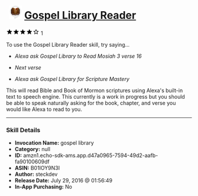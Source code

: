 # &nbsp;<img src="skill_icon" alt="Gospel Library Reader icon" width="36"> [Gospel Library Reader](http://alexa.amazon.com/#skills/amzn1.echo-sdk-ams.app.d47a0965-7594-49d2-aafb-fa90100609df)
![4 stars](../../images/ic_star_black_18dp_1x.png)![4 stars](../../images/ic_star_black_18dp_1x.png)![4 stars](../../images/ic_star_black_18dp_1x.png)![4 stars](../../images/ic_star_black_18dp_1x.png)![4 stars](../../images/ic_star_border_black_18dp_1x.png) 1

To use the Gospel Library Reader skill, try saying...

* *Alexa ask Gospel Library to Read Mosiah 3 verse 16*

* *Next verse*

* *Alexa ask Gospel Library for Scripture Mastery*

This will read Bible and Book of Mormon scriptures using Alexa's built-in text to speech engine. This currently is a work in progress but you should be able to speak naturally asking for the book, chapter, and verse you would like Alexa to read to you.

***

### Skill Details

* **Invocation Name:** gospel library
* **Category:** null
* **ID:** amzn1.echo-sdk-ams.app.d47a0965-7594-49d2-aafb-fa90100609df
* **ASIN:** B01IOY9N3I
* **Author:** steckdev
* **Release Date:** July 29, 2016 @ 01:56:49
* **In-App Purchasing:** No
